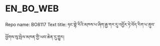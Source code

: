 # EN_BO_WEB
Repo name: BO8117
Text title: ཧང་གྷེ་རིའི་མཁས་པ་ཞིག་རྒྱ་གར་དུ་འབྱོར་ཏེ་བོད་རིག་པ་ནུབ་ཕྱོགས་སུ་སྤེལ་མཁན་གྱི་ཡབ་ཆེན་དུ་གྱུར།